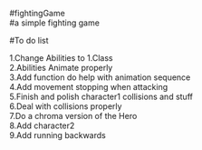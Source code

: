 #fightingGame  <br />
#a simple fighting game <br/>







#To do list <br />

1.Change Abilities to 1.Class <br />
2.Abilities Animate properly <br/>
3.Add function do help with animation sequence<br />
4.Add movement stopping when attacking <br/>
5.Finish and polish character1 collisions and stuff<br />
6.Deal with collisions properly <br />
7.Do a chroma version of the Hero<br />
8.Add character2 <br />
9.Add running backwards <br />